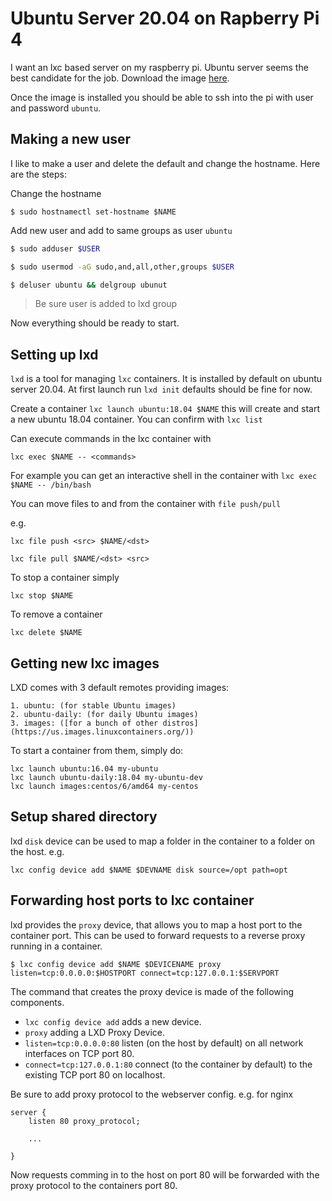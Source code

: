 # Ubuntu Server 20.04 on Rapberry Pi 4

I want an lxc based server on my raspberry pi. Ubuntu server seems the best candidate for the job. Download the image [here](https://ubuntu.com/download/raspberry-pi).

Once the image is installed you should be able to ssh into the pi with user and password `ubuntu`.

## Making a new user

I like to make a user and delete the default and change the hostname. Here are the steps:

Change the hostname

`$ sudo hostnamectl set-hostname $NAME`

Add new user and add to same groups as user `ubuntu`
```bash
$ sudo adduser $USER

$ sudo usermod -aG sudo,and,all,other,groups $USER

$ deluser ubuntu && delgroup ubunut
```
> Be sure user is added to lxd group

Now everything should be ready to start.

## Setting up lxd

`lxd` is a tool for managing `lxc` containers. It is installed by default on ubuntu server 20.04. At first launch run `lxd init` defaults should be fine for now.

Create a container `lxc launch ubuntu:18.04 $NAME` this will create and start a new ubuntu 18.04 container. You can confirm with `lxc list`

Can execute commands in the lxc container with

`lxc exec $NAME -- <commands>`

For example you can get an interactive shell in the container with `lxc exec $NAME -- /bin/bash`

You can move files to and from the container with `file push/pull`

e.g.

`lxc file push <src> $NAME/<dst>`

`lxc file pull $NAME/<dst> <src>`

To stop a container simply

`lxc stop $NAME`

To remove a container

`lxc delete $NAME`

## Getting new lxc images

LXD comes with 3 default remotes providing images:

    1. ubuntu: (for stable Ubuntu images)
    2. ubuntu-daily: (for daily Ubuntu images)
    3. images: ([for a bunch of other distros](https://us.images.linuxcontainers.org/))

To start a container from them, simply do:
```
lxc launch ubuntu:16.04 my-ubuntu
lxc launch ubuntu-daily:18.04 my-ubuntu-dev
lxc launch images:centos/6/amd64 my-centos
```

## Setup shared directory

lxd `disk` device can be used to map a folder in the container to a folder on the host. e.g.

`lxc config device add $NAME $DEVNAME disk source=/opt path=opt`

## Forwarding host ports to lxc container

lxd provides the `proxy` device, that allows you to map a host port to the container port. This can be used to forward requests to a reverse proxy running in a container.

```
$ lxc config device add $NAME $DEVICENAME proxy listen=tcp:0.0.0.0:$HOSTPORT connect=tcp:127.0.0.1:$SERVPORT
```

The command that creates the proxy device is made of the following components.

* `lxc config device add` adds a new device.
* `proxy` adding a LXD Proxy Device.
* `listen=tcp:0.0.0.0:80` listen (on the host by default) on all network interfaces on TCP port 80.
* `connect=tcp:127.0.0.1:80` connect (to the container by default) to the existing TCP port 80 on localhost.

Be sure to add proxy protocol to the webserver config. e.g. for nginx

```
server {
    listen 80 proxy_protocol;

    ...

}
```

Now requests comming in to the host on port 80 will be forwarded with the proxy protocol to the containers port 80.
